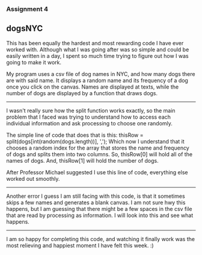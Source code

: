 ### Assignment 4

## dogsNYC


This has been equally the hardest and most rewarding code I have ever worked with. Although what I was going after was so simple and could be easily written in a day, I spent so much time trying to figure out how I was going to make it work.

My program uses a csv file of dog names in NYC, and how many dogs there are with said name. It displays a random name and its frequency of a dog once you click on the canvas. Names are displayed at texts, while the number of dogs are displayed by a function that draws dogs.

---

I wasn't really sure how the split function works exactly, so the main problem that I faced was trying to understand how to access each individual information and ask processing to choose one randomly.


The simple line of code that does that is this: thisRow = split(dogs[int(random(dogs.length))], ','); 
Which now I understand that it chooses a random index for the array that stores the name and frequency of dogs and splits them into two columns. 
So, thisRow[0] will hold all of the names of dogs. And, thisRow[1] will hold the number of dogs.

After Professor Michael suggested I use this line of code, everything else worked out smoothly. 

---

Another error I guess I am still facing with this code, is that it sometimes skips a few names and generates a blank canvas. I am not sure hwy this happens, but I am guessing that there might be a few spaces in the csv file that are read by processing as information. 
I will look into this and see what happens.


---


I am so happy for completing this code, and watching it finally work was the most relieving and happiest moment I have felt this week. :)


